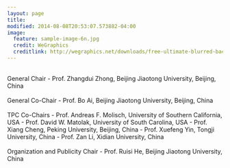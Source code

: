 ```yaml
---
layout: page
title: 
modified: 2014-08-08T20:53:07.573882-04:00
image:
  feature: sample-image-6n.jpg
  credit: WeGraphics
  creditlink: http://wegraphics.net/downloads/free-ultimate-blurred-background-pack/
---
```

<br>
General Chair
- Prof. Zhangdui Zhong, Beijing Jiaotong University, Beijing, China
<br><br>General Co-Chair
-	Prof. Bo Ai, Beijing Jiaotong University, Beijing, China
<br><br>TPC Co-Chairs
-	Prof. Andreas F. Molisch, University of Southern California, USA
-	Prof. David W. Matolak, University of South Carolina, USA
-	Prof. Xiang Cheng, Peking University, Beijing, China
-	Prof. Xuefeng Yin, Tongji University, China
-	Prof. Zan Li, Xidian University, China
<br><br>Organization and Publicity Chair
-	Prof. Ruisi He, Beijing Jiaotong University, China
